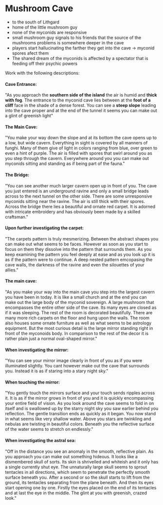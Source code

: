 # Mushroom Cave 

* to the south of Lithgard
* home of the little mushroom guy
* none of the myconids are responsive
* small mushroom guy signals to his friends that the source of the mushrooms problems is somewhere deeper in the cave
* players start hallucinating the farther they get into the cave -> myconid spores afect them
* The shared dream of the myconids is affected by a spectator that is feeding off their psychic powers

Work with the following descriptions:

#### Cave Entrance:

"As you approach the **southern side of the island** the air is humid and **thick with fog**. The entrance to the myconid cave lies between at the **foot of a cliff** face in the shade of a dense forest. You can see a **steep slope** leading into the cave proper and at the end of the tunnel it seems you can make out a glint of greenish light"

#### The Main Cave:

"You make your way down the slope and at its bottom the cave opens up to a low, but wide cavern. Everything in sight is covered by all manners of funghi. Many of them give of light in colors ranging from blue, over green to even a hint of purple. The air is filled with spores that swirl around you as you step through the cavern. Everywhere around you you can make out myconids sitting and standing as if being part of the fauna."

#### The Bridge:

"You can see another much larger cavern open up in front of you. The cave you just entered is an underground ravine and only a small bridge leads across to the next tunnel on the other side. There are some unresponsive myconids sitting near the ravine. The air is still thick with their spores. Across the bridge there lies a beautiful and ornate red carpet. It is adorned with intricate embroidery and has obviously been made by a skilled craftsman."

#### Upon further investigating the carpet:

"The carpets pattern is truly mesmerizing. Between the abstract shapes you can make out what seems to be faces. However as soon as you start to focus on them they dissolve into the pattern that surrounds them. As you keep examining the pattern you feel deeply at ease and as you look up it is as if the pattern were to continue. A deep nested pattern emcopasing the cave walls, the darkness of the ravine and even the silouettes of your allies."

#### The main cave:

"As you make your way into the main cave you step into the largest cavern you have been in today. It is like a small church and at the end you can make out the large body of the myconid sovereign. A large mushroom that encompasses the entire other side of the cave. Its many eyes are closed as if it was sleeping. The rest of the room is decorated beautifully. There are many more rich carpets on the floor and hung upon the walls. The room also houses some ornate furniture as well as what seems to be astrology equipment. But the most curious detail is the large mirror standing right in front of the myconoids body. In comparison to the rest of the decor it is rather plain just a normal oval-shaped mirror."

#### When investigating the mirror:

"You can see your mirror image clearly in front of you as if you were illuminated slightly. You cant however make out the cave that surrounds you. Instead it is as if staring into a stary night sky."

#### When touching the mirror:

"You gently touch the mirrors surface and your touch sends ripples across it. It is as if the mirror grows in front of you and it is quickly encompassing your entire field of vision. As you look around the cave seems to fold in on itself and is swallowed up by the starry night sky you saw earlier behind you reflection. The gentle transition ends as quickly as it began. You now stand in what seems like very shallow water. Above you stars are twinkling and nebulas are twisting in beautiful colors. Beneath you the reflective surface of the water seems to stretch on endlessly."

#### When investigating the astral sea:

"Off in the distance you see an anomaly in the smooth, reflective plain. As you approach you can make out something hideous. It looks like a dismembered skull of sorts. Its skin is shrivelled and whiteish and it only has a single currently shut eye. The unnaturally large skull seems to sprout tentacles in all directions, which seem to penetrate the perfectly smooth surface beneath you. After a second or so the skull starts to lift from the ground, its tentacles separating from the plane beneath. And then its eyes start opening one by one. Firstly the eyes placed on the end of its tentacles and at last the eye in the middle. The glint at you with greenish, crazed look."